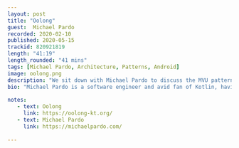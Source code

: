 ```yaml
---
layout: post
title: "Oolong"
guest:  Michael Pardo   
recorded: 2020-02-10
published: 2020-05-15
trackid: 820921819
length: "41:19"
length_rounded: "41 mins"
tags: [Michael Pardo, Architecture, Patterns, Android]
image: oolong.png
description: "We sit down with Michael Pardo to discuss the MVU pattern, taking a brief look at all the other patterns that have existed for UI development over the years. We then talk about Oolong, a library for Kotlin for facilitating MVU in your applications."
bio: "Michael Pardo is a software engineer and avid fan of Kotlin, having been one of th early adopters of the technology, and advocating for it since 2014"
       
notes: 
   - text: Oolong 
     link: https://oolong-kt.org/
   - text: Michael Pardo
     link: https://michaelpardo.com/
     
---
```


